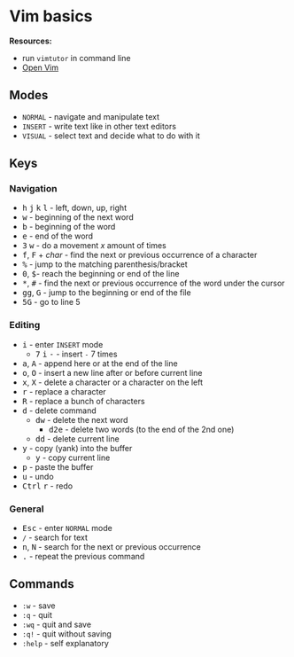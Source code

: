 # Vim basics

**Resources:**

- run `vimtutor` in command line
- [Open Vim](https://www.openvim.com/tutorial.html)

## Modes

- `NORMAL` - navigate and manipulate text
- `INSERT` - write text like in other text editors
- `VISUAL` - select text and decide what to do with it

## Keys

### Navigation

- <kbd>h</kbd> <kbd>j</kbd> <kbd>k</kbd> <kbd>l</kbd> - left, down, up, right
- <kbd>w</kbd> - beginning of the next word
- <kbd>b</kbd> - beginning of the word
- <kbd>e</kbd> - end of the word
- <kbd>3</kbd> <kbd>w</kbd> - do a movement _x_ amount of times
- <kbd>f</kbd>, <kbd>F</kbd> + _char_ - find the next or previous occurrence of a character
- <kbd>%</kbd> - jump to the matching parenthesis/bracket
- <kbd>0</kbd>, <kbd>$</kbd>- reach the beginning or end of the line
- <kbd>*</kbd>, <kbd>#</kbd> - find the next or previous occurrence of the word under the cursor
- <kbd>g</kbd><kbd>g</kbd>, <kbd>G</kbd> - jump to the beginning or end of the file
- <kbd>5</kbd><kbd>G</kbd> - go to line 5

### Editing

- <kbd>i</kbd> - enter `INSERT` mode
    - <kbd>7</kbd> <kbd>i</kbd> <kbd>-</kbd> - insert `-` 7 times
- <kbd>a</kbd>, <kbd>A</kbd> - append here or at the end of the line
- <kbd>o</kbd>, <kbd>O</kbd> - insert a new line after or before current line
- <kbd>x</kbd>, <kbd>X</kbd> - delete a character or a character on the left
- <kbd>r</kbd> - replace a character
- <kbd>R</kbd> - replace a bunch of characters
- <kbd>d</kbd> - delete command
    - <kbd>d</kbd><kbd>w</kbd> - delete the next word
        - <kbd>d</kbd><kbd>2</kbd><kbd>e</kbd> - delete two words (to the end of the 2nd one)
    - <kbd>d</kbd><kbd>d</kbd> - delete current line
- <kbd>y</kbd> - copy (yank) into the buffer
    - <kbd>y</kbd> - copy current line
- <kbd>p</kbd> - paste the buffer
- <kbd>u</kbd> - undo
- <kbd>Ctrl</kbd> <kbd>r</kbd> - redo

### General

- <kbd>Esc</kbd> - enter `NORMAL` mode
- `/` - search for text
- <kbd>n</kbd>, <kbd>N</kbd> - search for the next or previous occurrence
- <kbd>.</kbd> - repeat the previous command

## Commands

- `:w` - save
- `:q` - quit
- `:wq` - quit and save
- `:q!` - quit without saving
- `:help` - self explanatory
